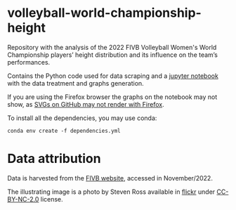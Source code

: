 # volleyball-world-championship-height

Repository with the analysis of the 2022 FIVB Volleyball Women's World Championship players’ height distribution and its influence on the team’s performances.

Contains the Python code used for data scraping and a [jupyter notebook](volleyball-world-championship-data-analysis.ipynb) with the data treatment and graphs generation.

If you are using the Firefox browser the graphs on the notebook may not show, as [SVGs on GitHub may not render with Firefox](https://docs.github.com/en/repositories/working-with-files/using-files/working-with-non-code-files).

To install all the dependencies, you may use conda:

```
conda env create -f dependencies.yml
```

# Data attribution

Data is harvested from the [FIVB website](https://en.volleyballworld.com/volleyball/competitions/women-worldchampionship-2022/), accessed in November/2022.

The illustrating image is a photo by Steven Ross available in [flickr]( https://www.flickr.com/photos/spross/8151767919/in/album-72157631921168096/) under [CC-BY-NC-2.0](https://creativecommons.org/licenses/by-nc/2.0/) license.
